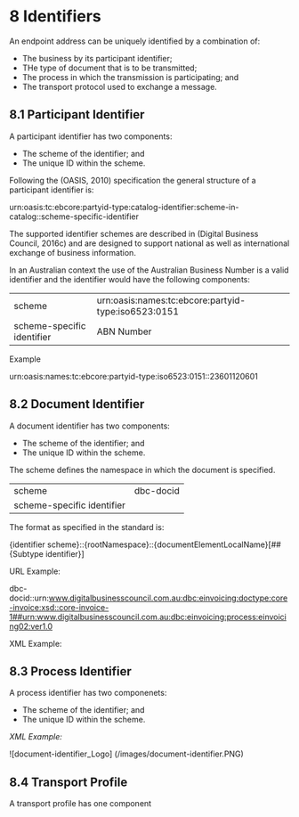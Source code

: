 # 8 Identifiers

An endpoint address can be uniquely identified by a combination of: 

 - The business by its participant identifier;
 - THe type of document that is to be transmitted;
 - The process in which the transmission is participating; and
 - The transport protocol used to exchange a message.

## 8.1 Participant Identifier

A participant identifier has two components:

 - The scheme of the identifier; and
 - The unique ID within the scheme.
 
Following the (OASIS, 2010) specification the general structure of a participant identifier is: 

urn:oasis:tc:ebcore:partyid-type:catalog-identifier:scheme-in-catalog::scheme-specific-identifier 

The supported identifier schemes are described in (Digital Business Council, 2016c) and are designed to support national as well as international exchange of business information. 

In an Australian context the use of the Australian Business Number is a valid identifier and the identifier would have the following components: 

| | |
| ---| ----|
scheme | urn:oasis:names:tc:ebcore:partyid-type:iso6523:0151 |
scheme-specific identifier | ABN Number | 



Example

urn:oasis:names:tc:ebcore:partyid-type:iso6523:0151::23601120601 

## 8.2 Document Identifier

A document identifier has two components:

 - The scheme of the identifier; and
 - The unique ID within the scheme.
 
The scheme defines the namespace in which the document is specified.

| | |
| ---| ----|
scheme | dbc-docid |
scheme-specific identifier | <unique document identifier> |

The format as specified in the standard is: 

{identifier scheme}::{rootNamespace}::{documentElementLocalName}[##{Subtype identifier}] 

URL Example:

dbc-docid::urn:www.digitalbusinesscouncil.com.au:dbc:einvoicing:doctype:core-invoice:xsd::core-invoice-1##urn:www.digitalbusinesscouncil.com.au:dbc:einvoicing:process:einvoicing02:ver1.0 

XML Example: 

## 8.3 Process Identifier

A process identifier has two componenets:

 - The scheme of the identifier; and
 - The unique ID within the scheme.
 
*XML Example:*

![document-identifier_Logo] (/images/document-identifier.PNG) 

## 8.4 Transport Profile

A transport profile has one component

